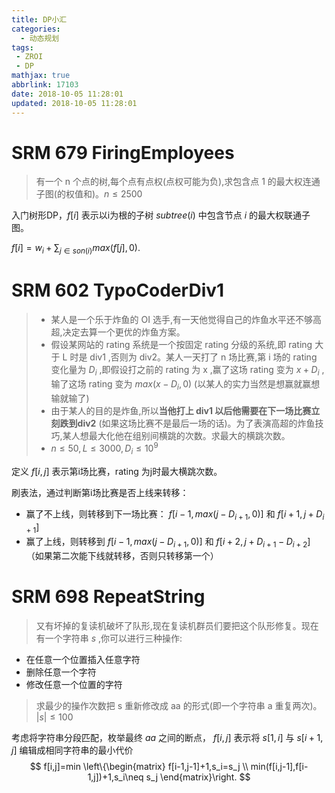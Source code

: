 ```yaml
---
title: DP小汇
categories:
  - 动态规划
tags:
 - ZROI
 - DP
mathjax: true
abbrlink: 17103
date: 2018-10-05 11:28:01
updated: 2018-10-05 11:28:01
---
```

# SRM 679 FiringEmployees
> 有一个 n 个点的树,每个点有点权(点权可能为负),求包含点 1 的最大权连通子图(的权值和)。$n\leq 2500$

入门树形DP，$f[i]$ 表示以i为根的子树 $subtree(i)$ 中包含节点 $i$ 的最大权联通子图。

$f[i]=w_i+\sum_{j\in son(i)}max(f[j],0)$.

# SRM 602 TypoCoderDiv1
> - 某人是一个乐于炸鱼的 OI 选手,有一天他觉得自己的炸鱼水平还不够高超,决定去算一个更优的炸鱼方案。
> - 假设某网站的 rating 系统是一个按固定 rating 分级的系统,即 rating 大于 L 时是 div1 ,否则为 div2。某人一天打了 n 场比赛,第 i 场的 rating 变化量为 $D_i$ ,即假设打之前的 rating 为 x ,赢了这场 rating 变为 $x + D_i$ ,输了这场 rating 变为 $max(x−D_i,0)$ (以某人的实力当然是想赢就赢想输就输了)
> - 由于某人的目的是炸鱼,所以**当他打上 div1 以后他需要在下一场比赛立刻跌到div2** (如果这场比赛不是最后一场的话)。为了表演高超的炸鱼技巧,某人想最大化他在组别间横跳的次数。求最大的横跳次数。
> - $n\leq 50,L\leq 3000,D_i\leq 10^9$

定义 $f[i,j]$ 表示第i场比赛，rating 为j时最大横跳次数。

刷表法，通过判断第i场比赛是否上线来转移：
- 赢了不上线，则转移到下一场比赛： $f[i-1,max(j-D_{i+1},0)]$ 和 $f[i+1,j+D_{i+1}]$
- 赢了上线，则转移到 $f[i-1,max(j-D_{i+1},0)]$ 和 $f[i+2,j+D_{i+1}-D_{i+2}]$ （如果第二次能下线就转移，否则只转移第一个）

# SRM 698 RepeatString
> 又有坏掉的复读机破坏了队形,现在复读机群员们要把这个队形修复。现在有一个字符串 $s$ ,你可以进行三种操作:
- 在任意一个位置插入任意字符
- 删除任意一个字符
- 修改任意一个位置的字符

> 求最少的操作次数把 s 重新修改成 aa 的形式(即一个字符串 a 重复两次)。 $|s| ≤ 100$

考虑将字符串分段匹配，枚举最终 $aa$ 之间的断点， $f[i,j]$ 表示将 $s[1,i]$ 与 $s[i+1,j]$ 编辑成相同字符串的最小代价
$$
f[i,j]=min
\left\{\begin{matrix}
f[i-1,j-1]+1,s_i=s_j \\
min(f[i,j-1],f[i-1,j])+1,s_i\neq s_j
\end{matrix}\right.
$$

